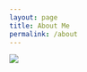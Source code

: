 ```yaml
---
layout: page
title: About Me
permalink: /about
---
```

<a href="/"><img class="profile-picture" src="{{ site.avatar }}" /></a>

